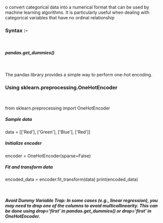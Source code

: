 o convert categorical data into a numerical format that can be used by machine learning algorithms. It is particularly useful when dealing with categorical variables that have no ordinal relationship<br>
<h3>Syntax :-</h3><br>
<h5>pandas.get_dummies()</h5><br>
<p>The pandas library provides a simple way to perform one-hot encoding.</p>
<h3>Using sklearn.preprocessing.OneHotEncoder</h3><br>
<p>from sklearn.preprocessing import OneHotEncoder

<h5>Sample data</h5>
data = [['Red'], ['Green'], ['Blue'], ['Red']]

<h5>Initialize encoder</h5>
encoder = OneHotEncoder(sparse=False)

<h5>Fit and transform data</h5>
encoded_data = encoder.fit_transform(data)
print(encoded_data)<p><br>

<h5>Avoid Dummy Variable Trap: In some cases (e.g., linear regression), you may need to drop one of the columns to avoid multicollinearity. This can be done using drop='first' in pandas.get_dummies() or drop='first' in OneHotEncoder.</h5>